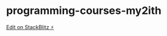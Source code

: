 # programming-courses-my2ith

[Edit on StackBlitz ⚡️](https://stackblitz.com/edit/programming-courses-my2ith)